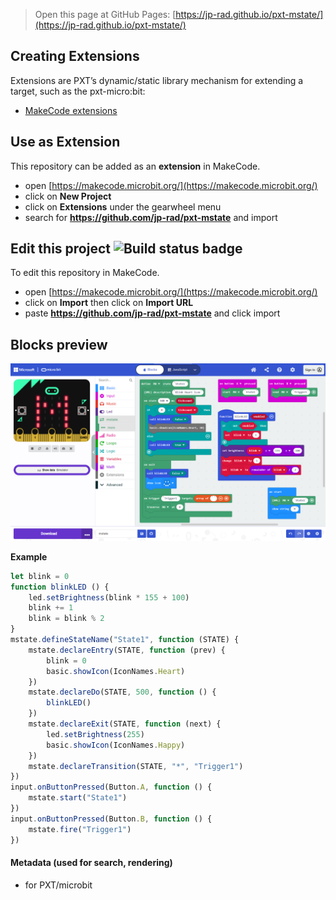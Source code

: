 
> Open this page at GitHub Pages: [https://jp-rad.github.io/pxt-mstate/](https://jp-rad.github.io/pxt-mstate/)

## Creating Extensions

Extensions are PXT’s dynamic/static library mechanism for extending a target, such as the pxt-micro:bit:

* [MakeCode extensions](https://makecode.com/extensions)

## Use as Extension

This repository can be added as an **extension** in MakeCode.

* open [https://makecode.microbit.org/](https://makecode.microbit.org/)
* click on **New Project**
* click on **Extensions** under the gearwheel menu
* search for **https://github.com/jp-rad/pxt-mstate** and import

## Edit this project ![Build status badge](https://github.com/jp-rad/pxt-mstate/workflows/MakeCode/badge.svg)

To edit this repository in MakeCode.

* open [https://makecode.microbit.org/](https://makecode.microbit.org/)
* click on **Import** then click on **Import URL**
* paste **https://github.com/jp-rad/pxt-mstate** and click import

## Blocks preview

<!--
This image shows the blocks code from the last commit in master.
This image may take a few minutes to refresh.

![A rendered view of the blocks](https://github.com/jp-rad/pxt-mstate/raw/master/.github/makecode/blocks.png)
-->
![A rendered view of the blocks](https://github.com/jp-rad/pxt-mstate/raw/master/.github/statics/blocks.png)


**Example**

```javascript
let blink = 0
function blinkLED () {
    led.setBrightness(blink * 155 + 100)
    blink += 1
    blink = blink % 2
}
mstate.defineStateName("State1", function (STATE) {
    mstate.declareEntry(STATE, function (prev) {
        blink = 0
        basic.showIcon(IconNames.Heart)
    })
    mstate.declareDo(STATE, 500, function () {
        blinkLED()
    })
    mstate.declareExit(STATE, function (next) {
        led.setBrightness(255)
        basic.showIcon(IconNames.Happy)
    })
    mstate.declareTransition(STATE, "*", "Trigger1")
})
input.onButtonPressed(Button.A, function () {
    mstate.start("State1")
})
input.onButtonPressed(Button.B, function () {
    mstate.fire("Trigger1")
})
```

#### Metadata (used for search, rendering)

* for PXT/microbit
<script src="https://makecode.com/gh-pages-embed.js"></script><script>makeCodeRender("{{ site.makecode.home_url }}", "{{ site.github.owner_name }}/{{ site.github.repository_name }}");</script>
